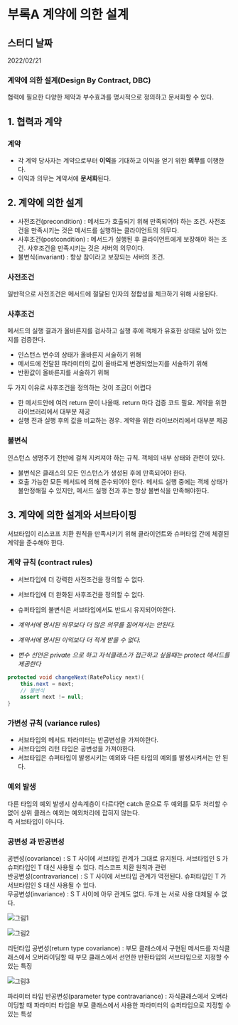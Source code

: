 # 부록A 계약에 의한 설계

## 스터디 날짜
2022/02/21

### 계약에 의한 설계(Design By Contract, DBC)
협력에 필요한 다양한 제약과 부수효과를 명시적으로 정의하고 문서화할 수 있다.

## 1. 협력과 계약
### 계약
- 각 계약 당사자는 계약으로부터 **이익**을 기대하고 이익을 얻기 위한 **의무**를 이행한다.
- 이익과 의무는 계약서에 **문서화**된다.

## 2. 계약에 의한 설계
- 사전조건(precondition) : 메서드가 호출되기 위해 만족되어야 하는 조건. 사전조건을 만족시키는 것은 메서드를 실행하는 클라이언트의 의무다.
- 사후조건(postcondition) : 메서드가 실행된 후 클라이언트에게 보장해야 하는 조건. 사후조건을 만족시키는 것은 서버의 의무이다.
- 불변식(invariant) : 항상 참이라고 보장되는 서버의 조건.

### 사전조건
일반적으로 사전조건은 메서드에 절달된 인자의 정합성을 체크하기 위해 사용된다.

### 사후조건
메서드의 실행 결과가 올바른지를 검사하고 실행 후에 객체가 유효한 상태로 남아 있는지를 검증한다.
- 인스턴스 변수의 상태가 올바른지 서술하기 위해
- 메서드에 전달된 파라미터의 값이 올바르게 변경되었는지를 서술하기 위해
- 반환값이 올바른지를 서술하기 위해

두 가지 이유로 사후조건을 정의하는 것이 조금더 어렵다
- 한 메서드안에 여러 return 문이 나올때. return 마다 검증 코드 필요. 계약을 위한 라이브러리에서 대부분 제공
- 실행 전과 실행 후의 값을 비교하는 경우. 계약을 위한 라이브러리에서 대부분 제공

### 불변식
인스턴스 생명주기 전반에 걸쳐 지켜져야 하는 규칙. 객체의 내부 상태와 관련이 있다.
- 불변식은 클래스의 모든 인스턴스가 생성된 후에 만족되어야 한다.
- 호출 가능한 모든 메서드에 의해 준수되어야 한다. 메서드 실행 중에는 객체 상태가 불안정해질 수 있지만, 메서드 실행 전과 후는 항상 불변식을 만족해야한다.

## 3. 계약에 의한 설계와 서브타이핑
서브타입이 리스코프 치환 원칙을 만족시키기 위해 클라이언트와 슈퍼타입 간에 체결된 계약을 준수해야 한다.

### 계약 규칙 (contract rules)
- 서브타입에 더 강력한 사전조건을 정의할 수 없다.
- 서브타입에 더 완화된 사후조건을 정의할 수 없다.
- 슈퍼타입의 불변식은 서브타입에서도 반드시 유지되어야한다.

- *계약서에 명시된 의무보다 더 많은 의무를 짊어져서는 안된다.*
- *계약서에 명시된 이익보다 더 적게 받을 수 없다.*
- *변수 선언은 private 으로 하고 자식클래스가 접근하고 싶을때는 protect 메서드를 제공한다*

```java
protected void changeNext(RatePolicy next){
    this.next = next;
    // 불변식
    assert next != null;    
}
```

### 가변성 규칙 (variance rules)
- 서브타입의 메서드 파라미터는 반공변성을 가져야한다.
- 서브타입의 리턴 타입은 공변성을 가져야한다.
- 서브타입은 슈퍼타입이 발생시키는 예외와 다른 타입의 예외를 발생시켜서는 안 된다.

### 예외 발생
다른 타입의 예외 발생시 상속계층이 다르다면 catch 문으로 두 예외를 모두 처리할 수 없어 상위 클래스 예외는 예외처리에 잡히지 않는다.<br>
즉 서브타입이 아니다.

### 공변성 과 반공변성
공변성(covariance) : S T 사이에 서브타입 관계가 그대로 유지된다. 서브타입인 S 가 슈퍼타입인 T 대신 사용될 수 있다. 리스코프 치환 원칙과 관련<br>
반공변성(contravariance) : S T 사이에 서브타입 관계가 역전된다. 슈퍼타입인 T 가 서브타입인 S 대신 사용될 수 있다.<br>
무공변성(invariance) : S T 사이에 아무 관계도 없다. 두개 는 서로 사용 대체될 수 없다.<br>

![그림1](https://user-images.githubusercontent.com/71916223/154982187-58d81be6-00fd-42a5-8c27-1b093b13cf4e.PNG)

![그림2](https://user-images.githubusercontent.com/71916223/154982188-37dc48a0-d893-4124-8bf0-7f7c052319bf.PNG)

리턴타입 공변성(return type covariance) : 부모 클래스에서 구현된 메서드를 자식클래스에서 오버라이딩할 때 부모 클래스에서 선언한 반환타입의 서브타입으로 지정할 수 있는 특징


![그림3](https://user-images.githubusercontent.com/71916223/154982183-31831c2e-52e7-4b11-825a-fee1a0f5f2e2.PNG)

파라미터 타입 반공변성(parameter type contravariance) : 자식클래스에서 오버라이딩할 때 파라미터 타입을 부모 클래스에서 사용한 파라미터의 슈퍼타입으로 지정할 수 있는 특성


